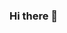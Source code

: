 ### Hi there 👋

<!--
**aazba/aazba** is a ✨ _special_ ✨ repository because its `README.md` (this file) appears on your GitHub profile.

Here are some ideas to get you started:

- 🔭 I’m currently working on an event
- 🌱 I’m currently learning more about GitHub!
- 👯 I’m looking to collaborate on projects with other developers
- 🤔 I’m looking for help with programming
- 💬 Ask me about anything!
- 📫 How to reach me: not available
- 😄 Pronouns: she/her
- ⚡ Fun fact: i love formula one!
-->
